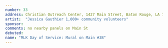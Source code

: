 ```yaml
---
number: 33
address: Christian Outreach Center, 1427 Main Street, Baton Rouge, LA 70802
artist:  "Jessica Gauthier 1,000+ community volunteers"
sponsor:
comments: no nearby panels on Main St
debuted:
name: "MLK Day of Service: Mural on Main #3B"
---
```


